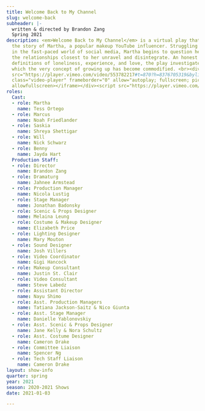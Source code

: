 ```yaml
---
title: Welcome Back to My Channel
slug: welcome-back
subheader: |-
  written & directed by Brandon Zang
  Spring 2021
description: <em>Welcome Back to My Channel</em> is a virtual play that centers around
  the story of Martha, a popular makeup YouTube influencer. Struggling to stay relevant
  in the fast-paced world of social media, Martha begins to question her career as
  the relationships closest to her unravel and disintegrate. An honest look at modern
  definitions of loneliness, experience, and love, the play investigates a world in
  which the very concept of growing up has become commodified. <br><div class="video-player-wrapper"><iframe
  src="https://player.vimeo.com/video/553782217#t=870?h=8376705319&byline=0&portrait=0"
  class="video-player" frameborder="0" allow="autoplay; fullscreen; picture-in-picture"
  allowfullscreen></iframe></div><script src="https://player.vimeo.com/api/player.js"></script>
roles:
  Cast:
  - role: Martha
    name: Tess Ortego
  - role: Marcus
    name: Noah Friedlander
  - role: Saskia
    name: Shreya Shettigar
  - role: Will
    name: Nick Schwarz
  - role: Benny
    name: Jayda Hart
  Production Staff:
  - role: Director
    name: Brandon Zang
  - role: Dramaturg
    name: Jahnee Armstead
  - role: Production Manager
    name: Nicola Lustig
  - role: Stage Manager
    name: Jonathan Badonsky
  - role: Scenic & Props Designer
    name: Melaina Leung
  - role: Costume & Makeup Designer
    name: Elizabeth Price
  - role: Lighting Designer
    name: Mary Mouton
  - role: Sound Designer
    name: Josh Villers
  - role: Video Coordinator
    name: Gigi Hancock
  - role: Makeup Consultant
    name: Justin St. Clair
  - role: Video Consultant
    name: Steve Labedz
  - role: Assistant Director
    name: Nayu Shimo
  - role: Asst. Production Managers
    name: Tatiana Jackson-Saitz & Nico Giunta
  - role: Asst. Stage Manager
    name: Danielle Yablonovskiy
  - role: Asst. Scenic & Props Designer
    name: Jane Kelly & Nora Schultz
  - role: Asst. Costume Designer
    name: Cameron Drake
  - role: Committee Liaison
    name: Spencer Ng
  - role: Tech Staff Liaison
    name: Cameron Drake
layout: show-info
quarter: spring
year: 2021
season: 2020-2021 Shows
date: 2021-01-03

---
```

